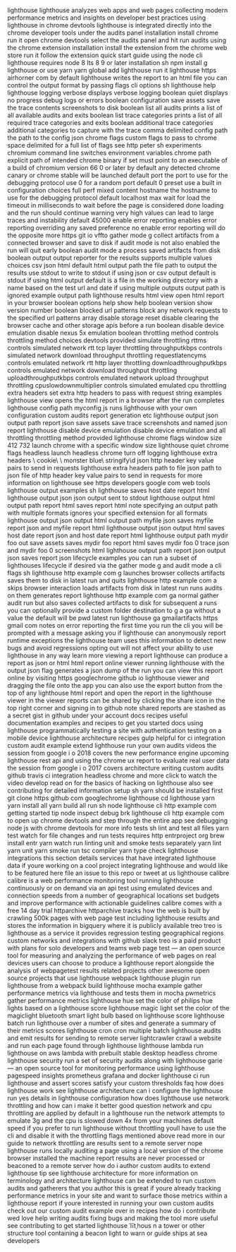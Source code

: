 lighthouse lighthouse analyzes web apps and web pages collecting modern performance metrics and insights on developer best practices using lighthouse in chrome devtools lighthouse is integrated directly into the chrome developer tools under the audits panel installation install chrome run it open chrome devtools select the audits panel and hit run audits using the chrome extension installation install the extension from the chrome web store run it follow the extension quick start guide using the node cli lighthouse requires node 8 lts 8 9 or later installation sh npm install g lighthouse or use yarn yarn global add lighthouse run it lighthouse https airhorner com by default lighthouse writes the report to an html file you can control the output format by passing flags cli options sh lighthouse help lighthouse logging verbose displays verbose logging boolean quiet displays no progress debug logs or errors boolean configuration save assets save the trace contents screenshots to disk boolean list all audits prints a list of all available audits and exits boolean list trace categories prints a list of all required trace categories and exits boolean additional trace categories additional categories to capture with the trace comma delimited config path the path to the config json chrome flags custom flags to pass to chrome space delimited for a full list of flags see http peter sh experiments chromium command line switches environment variables chrome path explicit path of intended chrome binary if set must point to an executable of a build of chromium version 66 0 or later by default any detected chrome canary or chrome stable will be launched default port the port to use for the debugging protocol use 0 for a random port default 0 preset use a built in configuration choices full perf mixed content hostname the hostname to use for the debugging protocol default localhost max wait for load the timeout in milliseconds to wait before the page is considered done loading and the run should continue warning very high values can lead to large traces and instability default 45000 enable error reporting enables error reporting overriding any saved preference no enable error reporting will do the opposite more https git io vffto gather mode g collect artifacts from a connected browser and save to disk if audit mode is not also enabled the run will quit early boolean audit mode a process saved artifacts from disk boolean output output reporter for the results supports multiple values choices csv json html default html output path the file path to output the results use stdout to write to stdout if using json or csv output default is stdout if using html output default is a file in the working directory with a name based on the test url and date if using multiple outputs output path is ignored example output path lighthouse results html view open html report in your browser boolean options help show help boolean version show version number boolean blocked url patterns block any network requests to the specified url patterns array disable storage reset disable clearing the browser cache and other storage apis before a run boolean disable device emulation disable nexus 5x emulation boolean throttling method controls throttling method choices devtools provided simulate throttling rttms controls simulated network rtt tcp layer throttling throughputkbps controls simulated network download throughput throttling requestlatencyms controls emulated network rtt http layer throttling downloadthroughputkbps controls emulated network download throughput throttling uploadthroughputkbps controls emulated network upload throughput throttling cpuslowdownmultiplier controls simulated emulated cpu throttling extra headers set extra http headers to pass with request string examples lighthouse view opens the html report in a browser after the run completes lighthouse config path myconfig js runs lighthouse with your own configuration custom audits report generation etc lighthouse output json output path report json save assets save trace screenshots and named json report lighthouse disable device emulation disable device emulation and all throttling throttling method provided lighthouse chrome flags window size 412 732 launch chrome with a specific window size lighthouse quiet chrome flags headless launch headless chrome turn off logging lighthouse extra headers \ cookie\ \ monster blue\ stringify\d json http header key value pairs to send in requests lighthouse extra headers path to file json path to json file of http header key value pairs to send in requests for more information on lighthouse see https developers google com web tools lighthouse output examples sh lighthouse saves host date report html lighthouse output json json output sent to stdout lighthouse output html output path report html saves report html note specifying an output path with multiple formats ignores your specified extension for all formats lighthouse output json output html output path myfile json saves myfile report json and myfile report html lighthouse output json output html saves host date report json and host date report html lighthouse output path mydir foo out save assets saves mydir foo report html saves mydir foo 0 trace json and mydir foo 0 screenshots html lighthouse output path report json output json saves report json lifecycle examples you can run a subset of lighthouses lifecycle if desired via the gather mode g and audit mode a cli flags sh lighthouse http example com g launches browser collects artifacts saves them to disk in latest run and quits lighthouse http example com a skips browser interaction loads artifacts from disk in latest run runs audits on them generates report lighthouse http example com ga normal gather audit run but also saves collected artifacts to disk for subsequent a runs you can optionally provide a custom folder destination to g a ga without a value the default will be pwd latest run lighthouse ga gmailartifacts https gmail com notes on error reporting the first time you run the cli you will be prompted with a message asking you if lighthouse can anonymously report runtime exceptions the lighthouse team uses this information to detect new bugs and avoid regressions opting out will not affect your ability to use lighthouse in any way learn more viewing a report lighthouse can produce a report as json or html html report online viewer running lighthouse with the output json flag generates a json dump of the run you can view this report online by visiting https googlechrome github io lighthouse viewer and dragging the file onto the app you can also use the export button from the top of any lighthouse html report and open the report in the lighthouse viewer in the viewer reports can be shared by clicking the share icon in the top right corner and signing in to github note shared reports are stashed as a secret gist in github under your account docs recipes useful documentation examples and recipes to get you started docs using lighthouse programmatically testing a site with authentication testing on a mobile device lighthouse architecture recipes gulp helpful for ci integration custom audit example extend lighthouse run your own audits videos the session from google i o 2018 covers the new performance engine upcoming lighthouse rest api and using the chrome ux report to evaluate real user data the session from google i o 2017 covers architecture writing custom audits github travis ci integration headless chrome and more click to watch the video develop read on for the basics of hacking on lighthouse also see contributing for detailed information setup sh yarn should be installed first git clone https github com googlechrome lighthouse cd lighthouse yarn yarn install all yarn build all run sh node lighthouse cli http example com getting started tip node inspect debug brk lighthouse cli http example com to open up chrome devtools and step through the entire app see debugging node js with chrome devtools for more info tests sh lint and test all files yarn test watch for file changes and run tests requires http entrproject org brew install entr yarn watch run linting unit and smoke tests separately yarn lint yarn unit yarn smoke run tsc compiler yarn type check lighthouse integrations this section details services that have integrated lighthouse data if youre working on a cool project integrating lighthouse and would like to be featured here file an issue to this repo or tweet at us lighthouse calibre calibre is a web performance monitoring tool running lighthouse continuously or on demand via an api test using emulated devices and connection speeds from a number of geographical locations set budgets and improve performance with actionable guidelines calibre comes with a free 14 day trial httparchive httparchive tracks how the web is built by crawling 500k pages with web page test including lighthouse results and stores the information in bigquery where it is publicly available treo treo is lighthouse as a service it provides regression testing geographical regions custom networks and integrations with github slack treo is a paid product with plans for solo developers and teams web page test — an open source tool for measuring and analyzing the performance of web pages on real devices users can choose to produce a lighthouse report alongside the analysis of webpagetest results related projects other awesome open source projects that use lighthouse webpack lighthouse plugin run lighthouse from a webpack build lighthouse mocha example gather performance metrics via lighthouse and tests them in mocha pwmetrics gather performance metrics lighthouse hue set the color of philips hue lights based on a lighthouse score lighthouse magic light set the color of the magiclight bluetooth smart light bulb based on lighthouse score lighthouse batch run lighthouse over a number of sites and generate a summary of their metrics scores lighthouse cron cron multiple batch lighthouse audits and emit results for sending to remote server lightcrawler crawl a website and run each page found through lighthouse lighthouse lambda run lighthouse on aws lambda with prebuilt stable desktop headless chrome lighthouse security run a set of security audits along with lighthouse garie — an open source tool for monitoring performance using lighthouse pagespeed insights prometheus grafana and docker lighthouse ci run lighthouse and assert scores satisfy your custom thresholds faq how does lighthouse work see lighthouse architecture can i configure the lighthouse run yes details in lighthouse configuration how does lighthouse use network throttling and how can i make it better good question network and cpu throttling are applied by default in a lighthouse run the network attempts to emulate 3g and the cpu is slowed down 4x from your machines default speed if you prefer to run lighthouse without throttling youll have to use the cli and disable it with the throttling flags mentioned above read more in our guide to network throttling are results sent to a remote server nope lighthouse runs locally auditing a page using a local version of the chrome browser installed the machine report results are never processed or beaconed to a remote server how do i author custom audits to extend lighthouse tip see lighthouse architecture for more information on terminology and architecture lighthouse can be extended to run custom audits and gatherers that you author this is great if youre already tracking performance metrics in your site and want to surface those metrics within a lighthouse report if youre interested in running your own custom audits check out our custom audit example over in recipes how do i contribute wed love help writing audits fixing bugs and making the tool more useful see contributing to get started lighthouse ˈlītˌhous n a tower or other structure tool containing a beacon light to warn or guide ships at sea developers